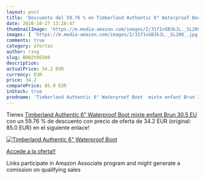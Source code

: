 ```yaml
---
layout: post
title: 'Descuento del 59.76 % en Timberland Authentic 6" Waterproof Boot '
date: 2020-10-27 13:28:47
thumbnailImage: 'https://m.media-amazon.com/images/I/31f1vGB3kJL._SL200_.jpg'
images: [ 'https://m.media-amazon.com/images/I/31f1vGB3kJL._SL200_.jpg' ]
comments: true
category: ofertas
author: ring
slug: B002Y0EUA0
description:
actualPrice: 34.2 EUR
currency: EUR
price: 34.2
comparePrice: 85.0 EUR
inStock: true
prodname: 'Timberland Authentic 6" Waterproof Boot  mixte enfant Brun 30.5 EU'
---
```


Tienes [Timberland Authentic 6" Waterproof Boot  mixte enfant Brun 30.5 EU](https://www.amazon.fr/dp/B002Y0EUA0/?tag=tolees0d-21) con un 59.76 % de descuento con precio de oferta de 34.2 EUR (original: 85.0 EUR) en el siguiente enlace!

[![Timberland Authentic 6" Waterproof Boot ](https://m.media-amazon.com/images/I/31f1vGB3kJL._SL200_.jpg)](https://www.amazon.fr/dp/B002Y0EUA0/?tag=tolees0d-21)

[Accede a la oferta!!](https://www.amazon.fr/dp/B002Y0EUA0/?tag=tolees0d-21)

Links participate in Amazon Associate program and might generate a comission on qualifying sales


